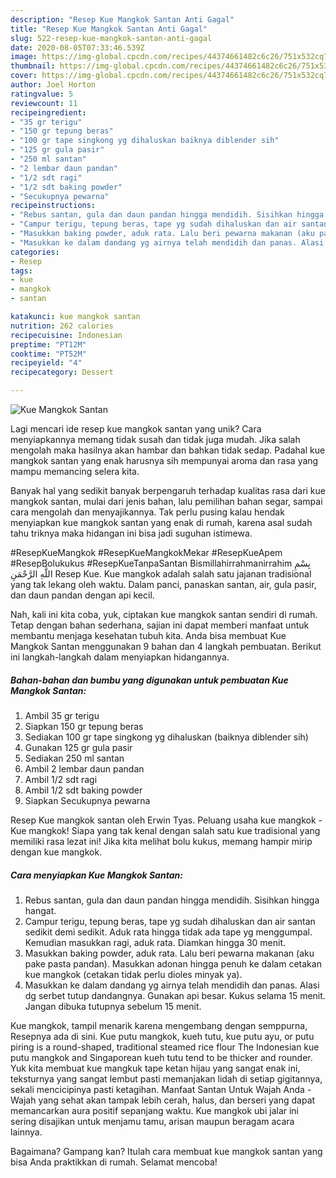 ```yaml
---
description: "Resep Kue Mangkok Santan Anti Gagal"
title: "Resep Kue Mangkok Santan Anti Gagal"
slug: 522-resep-kue-mangkok-santan-anti-gagal
date: 2020-08-05T07:33:46.539Z
image: https://img-global.cpcdn.com/recipes/44374661482c6c26/751x532cq70/kue-mangkok-santan-foto-resep-utama.jpg
thumbnail: https://img-global.cpcdn.com/recipes/44374661482c6c26/751x532cq70/kue-mangkok-santan-foto-resep-utama.jpg
cover: https://img-global.cpcdn.com/recipes/44374661482c6c26/751x532cq70/kue-mangkok-santan-foto-resep-utama.jpg
author: Joel Horton
ratingvalue: 5
reviewcount: 11
recipeingredient:
- "35 gr terigu"
- "150 gr tepung beras"
- "100 gr tape singkong yg dihaluskan baiknya diblender sih"
- "125 gr gula pasir"
- "250 ml santan"
- "2 lembar daun pandan"
- "1/2 sdt ragi"
- "1/2 sdt baking powder"
- "Secukupnya pewarna"
recipeinstructions:
- "Rebus santan, gula dan daun pandan hingga mendidih. Sisihkan hingga hangat."
- "Campur terigu, tepung beras, tape yg sudah dihaluskan dan air santan sedikit demi sedikit. Aduk rata hingga tidak ada tape yg menggumpal. Kemudian masukkan ragi, aduk rata. Diamkan hingga 30 menit."
- "Masukkan baking powder, aduk rata. Lalu beri pewarna makanan (aku pake pasta pandan). Masukkan adonan hingga penuh ke dalam cetakan kue mangkok (cetakan tidak perlu dioles minyak ya)."
- "Masukkan ke dalam dandang yg airnya telah mendidih dan panas. Alasi dg serbet tutup dandangnya. Gunakan api besar. Kukus selama 15 menit. Jangan dibuka tutupnya sebelum 15 menit."
categories:
- Resep
tags:
- kue
- mangkok
- santan

katakunci: kue mangkok santan 
nutrition: 262 calories
recipecuisine: Indonesian
preptime: "PT12M"
cooktime: "PT52M"
recipeyield: "4"
recipecategory: Dessert

---
```



![Kue Mangkok Santan](https://img-global.cpcdn.com/recipes/44374661482c6c26/751x532cq70/kue-mangkok-santan-foto-resep-utama.jpg)

Lagi mencari ide resep kue mangkok santan yang unik? Cara menyiapkannya memang tidak susah dan tidak juga mudah. Jika salah mengolah maka hasilnya akan hambar dan bahkan tidak sedap. Padahal kue mangkok santan yang enak harusnya sih mempunyai aroma dan rasa yang mampu memancing selera kita.

Banyak hal yang sedikit banyak berpengaruh terhadap kualitas rasa dari kue mangkok santan, mulai dari jenis bahan, lalu pemilihan bahan segar, sampai cara mengolah dan menyajikannya. Tak perlu pusing kalau hendak menyiapkan kue mangkok santan yang enak di rumah, karena asal sudah tahu triknya maka hidangan ini bisa jadi suguhan istimewa.

#ResepKueMangkok #ResepKueMangkokMekar #ResepKueApem #ResepBolukukus #ResepKueTanpaSantan Bismillahirrahmanirrahim بِسْمِ اللَّهِ الرَّحْمَنِ Resep Kue. Kue mangkok adalah salah satu jajanan tradisional yang tak lekang oleh waktu. Dalam panci, panaskan santan, air, gula pasir, dan daun pandan dengan api kecil.


Nah, kali ini kita coba, yuk, ciptakan kue mangkok santan sendiri di rumah. Tetap dengan bahan sederhana, sajian ini dapat memberi manfaat untuk membantu menjaga kesehatan tubuh kita. Anda bisa membuat Kue Mangkok Santan menggunakan 9 bahan dan 4 langkah pembuatan. Berikut ini langkah-langkah dalam menyiapkan hidangannya.

<!--inarticleads1-->

##### Bahan-bahan dan bumbu yang digunakan untuk pembuatan Kue Mangkok Santan:

1. Ambil 35 gr terigu
1. Siapkan 150 gr tepung beras
1. Sediakan 100 gr tape singkong yg dihaluskan (baiknya diblender sih)
1. Gunakan 125 gr gula pasir
1. Sediakan 250 ml santan
1. Ambil 2 lembar daun pandan
1. Ambil 1/2 sdt ragi
1. Ambil 1/2 sdt baking powder
1. Siapkan Secukupnya pewarna


Resep Kue mangkok santan oleh Erwin Tyas. Peluang usaha kue mangkok -Kue mangkok! Siapa yang tak kenal dengan salah satu kue tradisional yang memiliki rasa lezat ini! Jika kita melihat bolu kukus, memang hampir mirip dengan kue mangkok. 

<!--inarticleads2-->

##### Cara menyiapkan Kue Mangkok Santan:

1. Rebus santan, gula dan daun pandan hingga mendidih. Sisihkan hingga hangat.
1. Campur terigu, tepung beras, tape yg sudah dihaluskan dan air santan sedikit demi sedikit. Aduk rata hingga tidak ada tape yg menggumpal. Kemudian masukkan ragi, aduk rata. Diamkan hingga 30 menit.
1. Masukkan baking powder, aduk rata. Lalu beri pewarna makanan (aku pake pasta pandan). Masukkan adonan hingga penuh ke dalam cetakan kue mangkok (cetakan tidak perlu dioles minyak ya).
1. Masukkan ke dalam dandang yg airnya telah mendidih dan panas. Alasi dg serbet tutup dandangnya. Gunakan api besar. Kukus selama 15 menit. Jangan dibuka tutupnya sebelum 15 menit.


Kue mangkok, tampil menarik karena mengembang dengan semppurna, Resepnya ada di sini. Kue putu mangkok, kueh tutu, kue putu ayu, or putu piring is a round-shaped, traditional steamed rice flour The Indonesian kue putu mangkok and Singaporean kueh tutu tend to be thicker and rounder. Yuk kita membuat kue mangkuk tape ketan hijau yang sangat enak ini, teksturnya yang sangat lembut pasti memanjakan lidah di setiap gigitannya, sekali mencicipinya pasti ketagihan. Manfaat Santan Untuk Wajah Anda - Wajah yang sehat akan tampak lebih cerah, halus, dan berseri yang dapat memancarkan aura positif sepanjang waktu. Kue mangkok ubi jalar ini sering disajikan untuk menjamu tamu, arisan maupun beragam acara lainnya. 

Bagaimana? Gampang kan? Itulah cara membuat kue mangkok santan yang bisa Anda praktikkan di rumah. Selamat mencoba!
